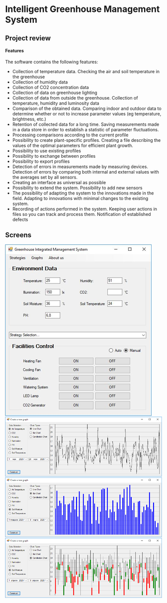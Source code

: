 # Intelligent Greenhouse Management System

## Project review

#### Features

The software contains the following features:
- Collection of temperature data. Checking the air and soil temperature in the greenhouse
- Collection of humidity data
- Collection of CO2 concentration data
- Collection of data on greenhouse lighting
- Collection of data from outside the greenhouse. Collection of temperature, humidity and luminosity data
- Comparison of the obtained data. Comparing indoor and outdoor data to determine whether or not to increase parameter values ​​(eg temperature, brightness, etc.)
- Retention of collected data for a long time. Saving measurements made in a data store in order to establish a statistic of parameter fluctuations.
- Processing comparisons according to the current profile
- Possibility to create plant-specific profiles. Creating a file describing the values ​​of the optimal parameters for efficient plant growth.
- Possibility to use existing profiles
- Possibility to exchange between profiles
- Possibility to export profiles
- Detection of errors in measurements made by measuring devices. Detection of errors by comparing both internal and external values ​​with the averages set by all sensors.
- Creating an interface as universal as possible
- Possibility to extend the system. Possibility to add new sensors
- The possibility of adapting the system to the innovations made in the field. Adapting to innovations with minimal changes to the existing system.
- Recording of actions performed in the system. Keeping user actions in files so you can track and process them. Notification of established defects

## Screens

![](./Screens/1.JPG)
![](./Screens/2.png)
![](./Screens/3.png)
![](./Screens/4.png)